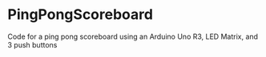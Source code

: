 # PingPongScoreboard
Code for a ping pong scoreboard using an Arduino Uno R3, LED Matrix, and 3 push buttons
